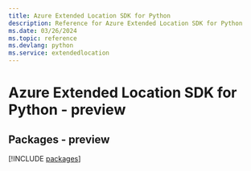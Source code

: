 ```yaml
---
title: Azure Extended Location SDK for Python
description: Reference for Azure Extended Location SDK for Python
ms.date: 03/26/2024
ms.topic: reference
ms.devlang: python
ms.service: extendedlocation
---
```

# Azure Extended Location SDK for Python - preview
## Packages - preview
[!INCLUDE [packages](extended-location-index.md)]